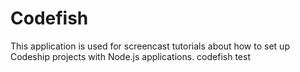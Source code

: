 Codefish
======================

This application is used for screencast tutorials about how to set up Codeship projects with Node.js applications.
codefish test
